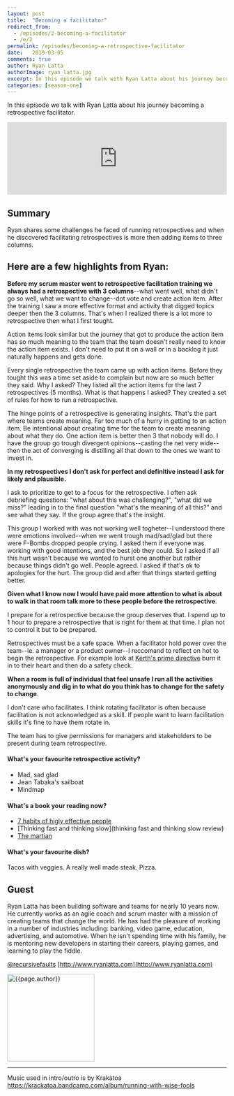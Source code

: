 ```yaml
---
layout: post
title:  "Becoming a facilitator"
redirect_from: 
  - /episodes/2-becoming-a-facilitator
  - /e/2
permalink: /episodes/becoming-a-retrospective-facilitator
date:   2019-03-05
comments: true
author: Ryan Latta
authorImage: ryan_latta.jpg
excerpt: In this episode we talk with Ryan Latta about his journey becoming a retrospective facilitator. He will shares some challenges he faced running retrospectives and when he discovered it was more then three columns.
categories: [season-one]
---
```


In this episode we talk with Ryan Latta about his journey becoming a retrospective facilitator.

<iframe width="100%" height="166" scrolling="no" frameborder="no" allow="autoplay" src="https://w.soundcloud.com/player/?url=https%3A//api.soundcloud.com/tracks/585584835%3Fsecret_token%3Ds-l8kHp&color=%23ff5500&auto_play=false&hide_related=false&show_comments=true&show_user=true&show_reposts=false&show_teaser=true"></iframe>

## Summary

Ryan shares some challenges he faced of running retrospectives and when he discovered facilitating retrospectives is more then adding items to three columns.

## Here are a few highlights from Ryan:

**Before my scrum master went to retrospective facilitation training we always had a retrospective with 3 columns**--what went well, what didn't go so well, what we want to change--dot vote and create action item. After the training I saw a more effective format and activity that digged topics deeper then the 3 columns. That's when I realized there is a lot more to retrospective then what I first tought.

Action items look similar but the journey that got to produce the action item has so much meaning to the team that the team doesn't really need to know the action item exists. I don't need to put it on a wall or in a backlog it just naturally happens and gets done.

Every single retrospective the team came up with action items. Before they tought this was a time set aside to complain but now are so much better they said. Why I asked? They listed all the action items for the last 7 retrospectives (5 months). What is that happens I asked? They created a set of rules for how to run a retrospective.

The hinge points of a retrospective is generating insights. That's the part where teams create meaning. Far too much of a hurry in getting to an action item. Be intentional about creating time for the team to create meaning about what they do. One action item is better then 3 that nobody will do. I have the group go trough divergent opinions--casting the net very wide--then the act of converging is distilling all that down to the ones we want to invest in.

**In my retrospectives I don't ask for perfect and definitive instead I ask for likely and plausible.**

I ask to prioritize to get to a focus for the retrospective. I often ask debriefing questions: "what about this was challenging?", "what did we miss?" leading in to the final question "what's the meaning of all this?" and see what they say. If the group agree that's the insight.

This group I worked with was not working well togheter--I understood there were emotions involved--when we went trough mad/sad/glad but there were F-Bombs dropped people crying. I asked them if everyone was working with good intentions, and the best job they could. So I asked if all this hurt wasn't because we wanted to hurst one another but rather because things didn't go well. People agreed. I asked if that's ok to apologies for the hurt. The group did and after that things started getting better.

**Given what I know now I would have paid more attention to what is about to walk in that room talk more to these people before the retrospective**.

I prepare for a retrospective because the group deserves that. I spend up to 1 hour to prepare a retrospective that is right for them at that time. I plan not to control it but to be prepared.

Retrospectives must be a safe space. When a facilitator hold power over the team--ie. a manager or a product owner--I reccomand to reflect on hot to begin the retrospective. For example look at [Kerth's prime directive](http://retrospectivewiki.org/index.php?title=The_Prime_Directive) burn it in to their heart and then do a safety check.

**When a room is full of individual that feel unsafe I run all the activities anonymously and dig in to what do you think has to change for the safety to change**.

I don't care who facilitates. I think rotating facilitator is often because facilitation is not acknowledged as a skill. If people want to learn facilitation skills it's fine to have them rotate in.

The team has to give permissions for managers and stakeholders to be present during team retrospective.

#### What's your favourite retrospective activity?

* Mad, sad glad
* Jean Tabaka's sailboat
* Mindmap

#### What's a book your reading now?

* [7 habits of higly effective people](https://www.amazon.com/Habits-Highly-Effective-People-Powerful/dp/0743269519)
* [Thinking fast and thinking slow](thinking fast and thinking slow review)
* [The martian](https://www.amazon.com/Martian-Andy-Weir/dp/0553418025)

#### What's your favourite dish?

Tacos with veggies. A really well made steak. Pizza.

## Guest

Ryan Latta has been building software and teams for nearly 10 years now. He currently works as an agile coach and scrum master with a mission of creating teams that change the world. He has had the pleasure of working in a number of industries including: banking, video game, education, advertising, and automotive. When he isn't spending time with his family, he is mentoring new developers in starting their careers, playing games, and learning to play the fiddle.

[@recursivefaults](http://twitter.com/recursivefaults)
[http://www.ryanlatta.com](http://www.ryanlatta.com)


<img width="200px" src="/assets/{{page.authorImage}}" alt="{{page.author}}">

---
                            
Music used in intro/outro is by Krakatoa https://krackatoa.bandcamp.com/album/running-with-wise-fools